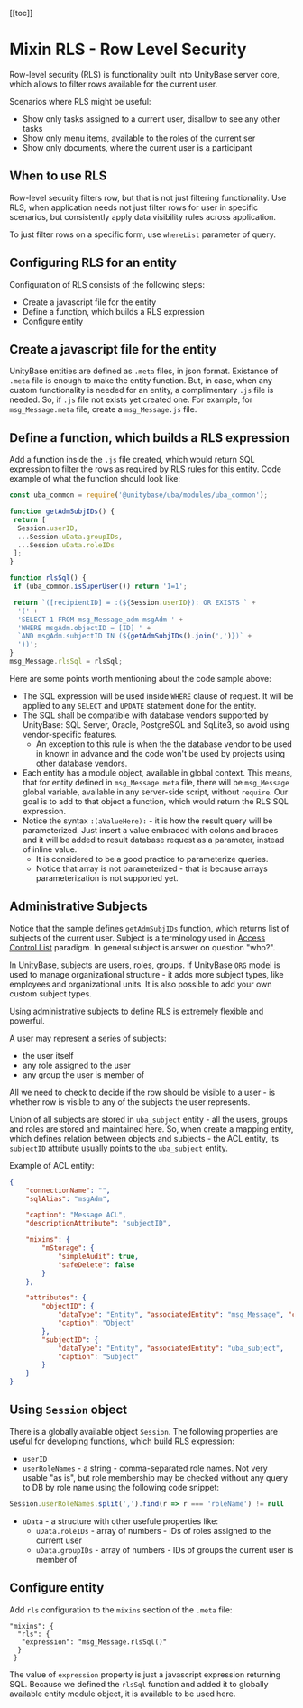 ﻿[[toc]]

# Mixin RLS - Row Level Security

Row-level security (RLS) is functionality built into UnityBase server core, which allows to filter rows available for the current user.

Scenarios where RLS might be useful:
* Show only tasks assigned to a current user, disallow to see any other tasks
* Show only menu items, available to the roles of the current ser
* Show only documents, where the current user is a participant

## When to use RLS

Row-level security filters row, but that is not just filtering functionality.  Use RLS, when application needs not just filter rows for user in specific scenarios, but consistently apply data visibility rules across application.

To just filter rows on a specific form, use `whereList` parameter of query.

## Configuring RLS for an entity

Configuration of RLS consists of the following steps:
* Create a javascript file for the entity
* Define a function, which builds a RLS expression
* Configure entity

## Create a javascript file for the entity

UnityBase entities are defined as `.meta` files, in json format.  Existance of `.meta` file is enough to make the entity function.  But, in case, when any custom functionality is needed for an entity, a complimentary `.js` file is needed.
So, if `.js` file not exists yet created one.  For example, for `msg_Message.meta` file, create a `msg_Message.js` file.

## Define a function, which builds a RLS expression

Add a function inside the `.js` file created, which would return SQL expression to filter the rows as required by RLS rules for this entity.
Code example of what the function should look like:
```javascript
const uba_common = require('@unitybase/uba/modules/uba_common');

function getAdmSubjIDs() {
 return [
  Session.userID,
  ...Session.uData.groupIDs,
  ...Session.uData.roleIDs
 ];
}

function rlsSql() {
 if (uba_common.isSuperUser()) return '1=1';

 return `([recipientID] = :(${Session.userID}): OR EXISTS ` +
  '(' +
  'SELECT 1 FROM msg_Message_adm msgAdm ' +
  'WHERE msgAdm.objectID = [ID] ' +
  `AND msgAdm.subjectID IN (${getAdmSubjIDs().join(',')})` +
  '))';
}
msg_Message.rlsSql = rlsSql;
```

Here are some points worth mentioning about the code sample above:
* The SQL expression will be used inside `WHERE` clause of request.   It will be applied to any `SELECT` and `UPDATE` statement done for the entity.
* The SQL shall be compatible with database vendors supported by UnityBase: SQL Server, Oracle, PostgreSQL and SqLite3, so avoid using vendor-specific features.
  * An exception to this rule is when the the database vendor to be used in known in advance and the code won't be used by projects using other database vendors.
* Each entity has a module object, available in global context.  This means, that for entity defined in `msg_Message.meta` file, there will be `msg_Message` global variable, available in any server-side script, without `require`.  Our goal is to add to that object a function, which would return the RLS SQL expression.
* Notice the syntax `:(aValueHere):` - it is how the result query will be parameterized.  Just insert a value embraced with colons and braces and it will be added to result database request as a parameter, instead of inline value.
  * It is considered to be a good practice to parameterize queries.
  * Notice that array is not parameterized - that is because arrays parameterization is not supported yet.

## Administrative Subjects

Notice that the sample defines `getAdmSubjIDs` function, which returns list of subjects of the current user.
Subject is a terminology used in [Access Control List](https://en.wikipedia.org/wiki/Access_control_list) paradigm.  In general subject is answer on question "who?".

In UnityBase, subjects are users, roles, groups.  If UnityBase `ORG` model is used to manage organizational structure - it adds more subject types, like employees and organizational units.  It is also possible to add your own custom subject types.


Using administrative subjects to define RLS is extremely flexible and powerful. 


A user may represent a series of subjects:
* the user itself
* any role assigned to the user
* any group the user is member of


All we need to check to decide if the row should be visible to a user - is whether row is visible to any of the subjects the user represents.


Union of all subjects are stored in `uba_subject` entity - all the users, groups and roles are stored and maintained here.
So, when create a mapping entity, which defines relation between objects and subjects - the ACL entity, its `subjectID` attribute usually points to the `uba_subject` entity.

Example of ACL entity:
```json
{
	"connectionName": "",
	"sqlAlias": "msgAdm",

	"caption": "Message ACL",
	"descriptionAttribute": "subjectID",

	"mixins": {
		"mStorage": {
			"simpleAudit": true,
			"safeDelete": false
		}
	},

	"attributes": {
		"objectID": {
			"dataType": "Entity", "associatedEntity": "msg_Message", "cascadeDelete": true,
			"caption": "Object"
		},
		"subjectID": {
			"dataType": "Entity", "associatedEntity": "uba_subject",
			"caption": "Subject"
		}
	}
}
```

## Using `Session` object

There is a globally available object `Session`.  The following properties are useful for developing functions, which build RLS expression:
* `userID`
* `userRoleNames` - a string - comma-separated role names.  Not very usable "as is", but role membership may be checked without any query to DB by role name using the following code snippet:

```javascript
Session.userRoleNames.split(',').find(r => r === 'roleName') != null
```
* `uData` - a structure with other usefule properties like:
  * `uData.roleIDs` - array of numbers - IDs of roles assigned to the current user
  * `uData.groupIDs` - array of numbers - IDs of groups the current user is member of


## Configure entity

Add `rls` configuration to the `mixins` section of the `.meta` file:
```
"mixins": {
  "rls": {
   "expression": "msg_Message.rlsSql()"
  }
 }
```

The value of `expression` property is just a javascript expression returning SQL.  Because we defined the `rlsSql` function and added it to globally available entity module object, it is available to be used here.